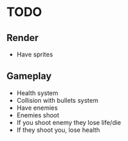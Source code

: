 # TODO

## Render
- Have sprites

## Gameplay
- Health system
- Collision with bullets system
- Have enemies
- Enemies shoot
- If you shoot enemy they lose life/die
- If they shoot you, lose health
